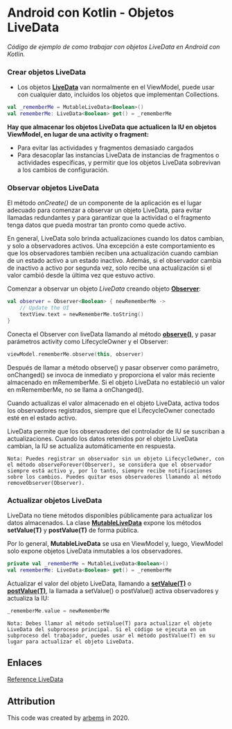 # Android con Kotlin - Objetos LiveData

*Código de ejemplo de como trabajar con objetos LiveData en Android con Kotlin.*

### Crear objetos LiveData

* Los objetos [**LiveData**](https://developer.android.com/reference/androidx/lifecycle/LiveData) van normalmente en el ViewModel, puede usar con cualquier dato, incluidos los objetos que implementan Collections.
```kotlin
val _rememberMe = MutableLiveData<Boolean>()
val rememberMe: LiveData<Boolean> get() = _rememberMe
```
**Hay que almacenar los objetos LiveData que actualicen la IU en objetos ViewModel, en lugar de una activity o fragment:**
* Para evitar las actividades y fragmentos demasiado cargados 
* Para desacoplar las instancias LiveData de instancias de fragmentos o actividades específicas, y permitir que los objetos LiveData sobrevivan a los cambios de configuración.

### Observar objetos LiveData

El método *onCreate()* de un componente de la aplicación es el lugar adecuado para comenzar a observar un objeto LiveData, para evitar llamadas redundantes y para garantizar que la actividad o el fragmento tenga datos que pueda mostrar tan pronto como quede activo.

En general, LiveData solo brinda actualizaciones cuando los datos cambian, y solo a observadores activos. Una excepción a este comportamiento es que los observadores también reciben una actualización cuando cambian de un estado activo a un estado inactivo. Además, si el observador cambia de inactivo a activo por segunda vez, solo recibe una actualización si el valor cambió desde la última vez que estuvo activo.

Comenzar a observar un objeto *LiveData* creando objeto [**Observer**](https://developer.android.com/reference/androidx/lifecycle/Observer):
```kotlin
val observer = Observer<Boolean> { newRememberMe ->
    // Update the UI
    textView.text = newRememberMe.toString()
}
```
Conecta el Observer con liveData llamando al método [**observe()**](https://developer.android.com/reference/androidx/lifecycle/LiveData#observe(androidx.lifecycle.LifecycleOwner,%20androidx.lifecycle.Observer%3C?%20super%20T%3E)), y pasar parámetros activity como LifecycleOwner y el Observer:
```kotlin
viewModel.rememberMe.observe(this, observer)
```
Después de llamar a método observe() y pasar observer como parámetro, onChanged() se invoca de inmediato y proporciona el valor más reciente almacenado en mRememberMe. Si el objeto LiveData no estableció un valor en mRememberMe, no se llama a onChanged().

Cuando actualizas el valor almacenado en el objeto LiveData, activa todos los observadores registrados, siempre que el LifecycleOwner conectado esté en el estado activo.

LiveData permite que los observadores del controlador de IU se suscriban a actualizaciones. Cuando los datos retenidos por el objeto LiveData cambian, la IU se actualiza automáticamente en respuesta.

`Nota: Puedes registrar un observador sin un objeto LifecycleOwner, con el método observeForever(Observer), se considera que el observador siempre está activo y, por lo tanto, siempre recibe notificaciones sobre los cambios. Puedes quitar esos observadores llamando al método removeObserver(Observer).`

### Actualizar objetos LiveData

LiveData no tiene métodos disponibles públicamente para actualizar los datos almacenados. La clase [**MutableLiveData**](https://developer.android.com/reference/androidx/lifecycle/MutableLiveData) expone los métodos **setValue(T)** y **postValue(T)** de forma pública.

Por lo general, **MutableLiveData** se usa en ViewModel y, luego, ViewModel solo expone objetos LiveData inmutables a los observadores.
```kotlin
private val _rememberMe = MutableLiveData<Boolean>()
val rememberMe: LiveData<Boolean> get() = _rememberMe
```
Actualizar el valor del objeto LiveData, llamando a [**setValue(T)**](https://developer.android.com/reference/androidx/lifecycle/MutableLiveData#setValue(T)) o [**postValue(T)**](https://developer.android.com/reference/androidx/lifecycle/MutableLiveData#postValue(T)), la llamada a setValue() o postValue() activa observadores y actualiza la IU:
```kotlin
_rememberMe.value = newRememberMe
```
`Nota: Debes llamar al método setValue(T) para actualizar el objeto LiveData del subproceso principal. Si el código se ejecuta en un subproceso del trabajador, puedes usar el método postValue(T) en su lugar para actualizar el objeto LiveData.`


## Enlaces

[Reference LiveData](https://developer.android.com/reference/androidx/lifecycle/LiveData)

## Attribution

This code was created by [arbems](https://github.com/arbems) in 2020.